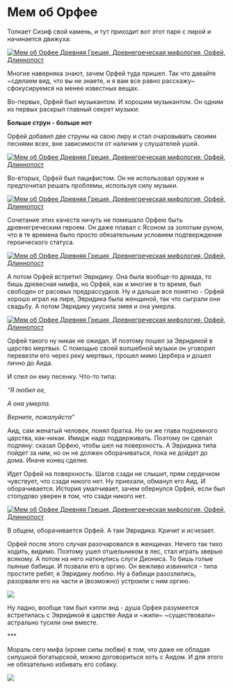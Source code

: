 # Мем об Орфее

Толкает Сизиф свой камень, и тут приходит вот этот паря с лирой и начинается движуха:

[![Мем об Орфее Древняя Греция, Древнегреческая мифология, Орфей, Длиннопост](https://cs8.pikabu.ru/post_img/2016/11/02/6/1478075420121077798.jpg)](https://cs8.pikabu.ru/post_img/big/2016/11/02/6/1478075420121077798.jpg)

Многие наверняка знают, зачем Орфей туда пришел. Так что давайте ~сделаем вид, что вы не знаете, и я вам все равно расскажу~ сфокусируемся на менее известных вещах.

Во-первых, Орфей был музыкантом. И хорошим музыкантом. Он одним из первых раскрыл главный секрет музыки:

**Больше струн - больше нот**

Орфей добавил две струны на свою лиру и стал очаровывать своими песнями всех, вне зависимости от наличия у слушателей ушей.

[![Мем об Орфее Древняя Греция, Древнегреческая мифология, Орфей, Длиннопост](https://cs9.pikabu.ru/post_img/2016/11/02/6/1478075479181273831.jpg)](https://cs9.pikabu.ru/post_img/2016/11/02/6/1478075479181273831.jpg)

Во-вторых, Орфей был пацифистом. Он не использовал оружие и предпочитал решать проблемы, используя силу музыки.

[![Мем об Орфее Древняя Греция, Древнегреческая мифология, Орфей, Длиннопост](https://cs8.pikabu.ru/post_img/2016/11/02/6/147807550618941336.jpg)](https://cs8.pikabu.ru/post_img/2016/11/02/6/147807550618941336.jpg)

Сочетание этих качеств ничуть не помешало Орфею быть древнегреческим героем. Он даже плавал с Ясоном за золотым руном, что в те времена было просто обязательным условием подтверждения героического статуса.

[![Мем об Орфее Древняя Греция, Древнегреческая мифология, Орфей, Длиннопост](https://cs9.pikabu.ru/post_img/big/2016/11/02/6/1478075520175132618.jpg)](https://cs9.pikabu.ru/post_img/big/2016/11/02/6/1478075520175132618.jpg)

А потом Орфей встретил Эвридику. Она была вообще-то дриада, то бишь древесная нимфа, но Орфей, как и многие в то время, был свободен от расовых предрассудков. Ну и дальше все понятно - Орфей хорошо играл на лире, Эвридика была женщиной, так что сыграли они свадьбу. А потом Эвридику укусила змея и она умерла.

[![Мем об Орфее Древняя Греция, Древнегреческая мифология, Орфей, Длиннопост](https://cs8.pikabu.ru/post_img/2016/11/02/6/1478075594125465751.jpg)](https://cs8.pikabu.ru/post_img/2016/11/02/6/1478075594125465751.jpg)

Орфей такого ну никак не ожидал. И поэтому пошел за Эвридикой в царство мертвых. С помощью своей волшебной музыки он уговорил перевезти его через реку мертвых, прошел мимо Цербера и дошел лично до Аида.

И спел он ему песенку. Что-то типа:

_“Я любил ее,_

_А она умерла._

_Верните, пожалуйста”_

Аид, сам женатый человек, понял братка. Но он же глава подземного царства, как-никак. Имидж надо поддерживать. Поэтому он сделал подляну: сказал Орфею, чтобы шел на поверхность. А Эвридика типа пойдет за ним, но он не должен оборачиваться, пока не дойдет до дома. Иначе конец сделке.

Идет Орфей на поверхность. Шагов сзади не слышит, прям сердечком чувствует, что сзади никого нет. Ну приехали, обманул его Аид. И оборачивается. История умалчивает, зачем обернулся Орфей, если был стопудово уверен в том, что сзади никого нет.

[![Мем об Орфее Древняя Греция, Древнегреческая мифология, Орфей, Длиннопост](https://cs9.pikabu.ru/post_img/big/2016/11/02/6/1478075632172032217.jpg)](https://cs9.pikabu.ru/post_img/big/2016/11/02/6/1478075632172032217.jpg)

В общем, оборачивается Орфей. А там Эвридика. Кричит и исчезает.

Орфей после этого случая разочаровался в женщинах. Нечего так тихо ходить, видимо. Поэтому ушел отшельником в лес, стал играть зверью всякому. А потом на него наткнулись слуги Диониса. То бишь голые пьяные бабищи. И позвали его в оргию. Он вежливо извинился - типа простите ребят, я Эвридику люблю. Ну а бабищи разозлились, разорвали его на части и (возможно) устроили с ним оргию.

![](https://cs8.pikabu.ru/post_img/big/2016/11/02/6/14780756591100063937.png)

Ну ладно, вообще там был хэппи энд - душа Орфея разумеется встретилась с Эвридикой в царстве Аида и ~жили~ ~существовали~ астрально тусили они вместе.

\*\*\*

Мораль сего мифа (кроме силы любви) в том, что даже не обладая силушкой богатырской, можно договориться хоть с Аидом. И для этого не обязательно избивать его собаку.

![](https://cs9.pikabu.ru/post_img/big/2016/11/02/6/147807570912826730.jpg)
